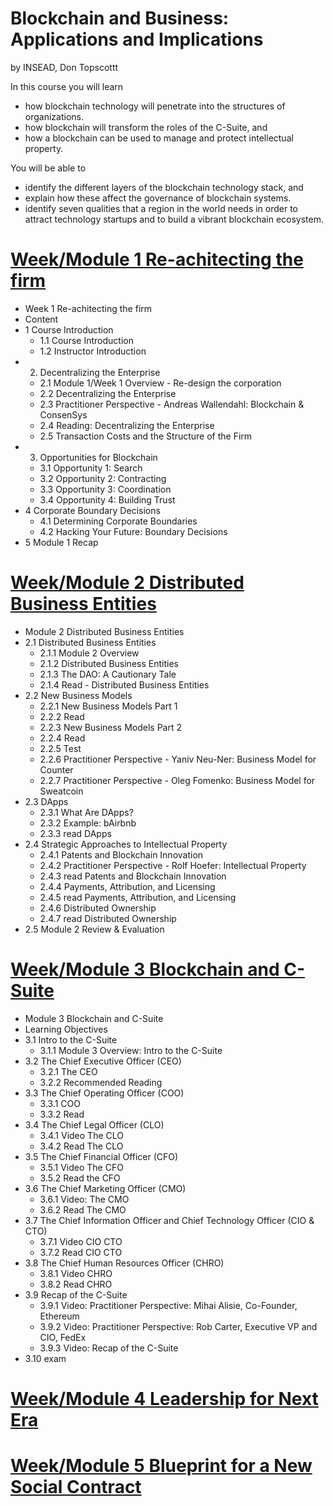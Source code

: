 # Blockchain and Business: Applications and Implications
by INSEAD, Don Topscottt


In this course you will learn 
- how blockchain technology will penetrate into the structures of organizations. 
- how blockchain will transform the roles of the C-Suite, and 
- how a blockchain can be used to manage and protect intellectual property.  
  
You will be able to 
- identify the different layers of the blockchain technology stack, and 
- explain how these affect the governance of blockchain systems.  
- identify seven qualities that a region in the world needs in order to attract technology startups and to build a vibrant blockchain ecosystem.

# [Week/Module 1 Re-achitecting the firm](week1-Re-achitecting-the-firm/module1.md)
- Week 1 Re-achitecting the firm
- Content
- 1 Course Introduction
  - 1.1 Course Introduction
  - 1.2 Instructor Introduction
- 2. Decentralizing the Enterprise
  - 2.1 Module 1/Week 1 Overview - Re-design the corporation
  - 2.2 Decentralizing the Enterprise
  - 2.3 Practitioner Perspective - Andreas Wallendahl: Blockchain & ConsenSys
  - 2.4 Reading: Decentralizing the Enterprise
  - 2.5 Transaction Costs and the Structure of the Firm
- 3. Opportunities for Blockchain
  - 3.1 Opportunity 1: Search
  - 3.2 Opportunity 2: Contracting
  - 3.3 Opportunity 3: Coordination
  - 3.4 Opportunity 4: Building Trust
- 4 Corporate Boundary Decisions
  - 4.1 Determining Corporate Boundaries
  - 4.2 Hacking Your Future: Boundary Decisions
- 5 Module 1 Recap

# [Week/Module 2 Distributed Business Entities](week2-Distributed_business_entites/module2.md)

- Module 2 Distributed Business Entities
- 2.1 Distributed Business Entities
  - 2.1.1 Module 2 Overview
  - 2.1.2 Distributed Business Entities
  - 2.1.3 The DAO: A Cautionary Tale
  - 2.1.4 Read - Distributed Business Entities
- 2.2 New Business Models
  - 2.2.1 New Business Models Part 1
  - 2.2.2 Read
  - 2.2.3 New Business Models Part 2
  - 2.2.4 Read
  - 2.2.5 Test
  - 2.2.6 Practitioner Perspective - Yaniv Neu-Ner: Business Model for Counter
  - 2.2.7 Practitioner Perspective - Oleg Fomenko: Business Model for Sweatcoin
- 2.3 DApps
  - 2.3.1 What Are DApps?
  - 2.3.2 Example: bAirbnb
  - 2.3.3 read DApps
- 2.4 Strategic Approaches to Intellectual Property
  - 2.4.1 Patents and Blockchain Innovation
  - 2.4.2 Practitioner Perspective - Rolf Hoefer: Intellectual Property
  - 2.4.3 read Patents and Blockchain Innovation
  - 2.4.4 Payments, Attribution, and Licensing
  - 2.4.5 read Payments, Attribution, and Licensing
  - 2.4.6 Distributed Ownership
  - 2.4.7 read Distributed Ownership
- 2.5 Module 2 Review & Evaluation

# [Week/Module 3 Blockchain and C-Suite](week3-Blockchain_and_C_Suite/module3.md)

- Module 3 Blockchain and C-Suite
- Learning Objectives
- 3.1 Intro to the C-Suite
  - 3.1.1 Module 3 Overview: Intro to the C-Suite
- 3.2 The Chief Executive Officer (CEO)
  - 3.2.1 The CEO
  - 3.2.2 Recommended Reading
- 3.3 The Chief Operating Officer (COO)
  - 3.3.1 COO
  - 3.3.2 Read
- 3.4 The Chief Legal Officer (CLO)
  - 3.4.1 Video The CLO
  - 3.4.2 Read The CLO
- 3.5 The Chief Financial Officer (CFO)
  - 3.5.1 Video The CFO
  - 3.5.2 Read the CFO
- 3.6 The Chief Marketing Officer (CMO)
  - 3.6.1 Video: The CMO
  - 3.6.2 Read The CMO
- 3.7 The Chief Information Officer and Chief Technology Officer (CIO & CTO)
  - 3.7.1 Video CIO CTO
  - 3.7.2 Read CIO CTO
- 3.8 The Chief Human Resources Officer (CHRO)
  - 3.8.1 Video CHRO
  - 3.8.2 Read CHRO
- 3.9 Recap of the C-Suite
  - 3.9.1 Video: Practitioner Perspective: Mihai Alisie, Co-Founder, Ethereum
  - 3.9.2 Video: Practitioner Perspective: Rob Carter, Executive VP and CIO, FedEx
  - 3.9.3 Video: Recap of the C-Suite
- 3.10 exam

# [Week/Module 4 Leadership for Next Era](week4-Leadership_for_Next_Era/module4.md)

# [Week/Module 5 Blueprint for a New Social Contract](week5-Blueprint_for_a_New_Social_Contract/module5.md)